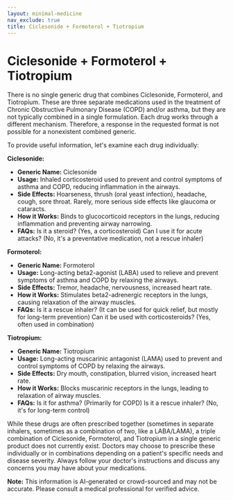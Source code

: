 ```yaml
---
layout: minimal-medicine
nav_exclude: true
title: Ciclesonide + Formoterol + Tiotropium
---
```


# Ciclesonide + Formoterol + Tiotropium

There is no single generic drug that combines Ciclesonide, Formoterol, and Tiotropium.  These are three separate medications used in the treatment of Chronic Obstructive Pulmonary Disease (COPD) and/or asthma, but they are not typically combined in a single formulation.  Each drug works through a different mechanism.  Therefore, a response in the requested format is not possible for a nonexistent combined generic.

To provide useful information, let's examine each drug individually:


**Ciclesonide:**

* **Generic Name:** Ciclesonide
* **Usage:**  Inhaled corticosteroid used to prevent and control symptoms of asthma and COPD, reducing inflammation in the airways.
* **Side Effects:**  Hoarseness, thrush (oral yeast infection), headache, cough, sore throat.  Rarely, more serious side effects like glaucoma or cataracts.
* **How it Works:**  Binds to glucocorticoid receptors in the lungs, reducing inflammation and preventing airway narrowing.
* **FAQs:**  Is it a steroid? (Yes, a corticosteroid) Can I use it for acute attacks? (No, it's a preventative medication, not a rescue inhaler)


**Formoterol:**

* **Generic Name:** Formoterol
* **Usage:** Long-acting beta2-agonist (LABA) used to relieve and prevent symptoms of asthma and COPD by relaxing the airways.
* **Side Effects:** Tremor, headache, nervousness, increased heart rate.
* **How it Works:** Stimulates beta2-adrenergic receptors in the lungs, causing relaxation of the airway muscles.
* **FAQs:**  Is it a rescue inhaler? (It can be used for quick relief, but mostly for long-term prevention) Can it be used with corticosteroids? (Yes, often used in combination)


**Tiotropium:**

* **Generic Name:** Tiotropium
* **Usage:** Long-acting muscarinic antagonist (LAMA) used to prevent and control symptoms of COPD by relaxing the airways.
* **Side Effects:** Dry mouth, constipation, blurred vision, increased heart rate.
* **How it Works:** Blocks muscarinic receptors in the lungs, leading to relaxation of airway muscles.
* **FAQs:**  Is it for asthma? (Primarily for COPD) Is it a rescue inhaler? (No, it's for long-term control)


While these drugs are often prescribed together (sometimes in separate inhalers, sometimes as a combination of two, like a LABA/LAMA),  a triple combination of Ciclesonide, Formoterol, and Tiotropium in a single generic product does not currently exist.  Doctors may choose to prescribe these individually or in combinations depending on a patient's specific needs and disease severity.  Always follow your doctor's instructions and discuss any concerns you may have about your medications.


**Note:** This information is AI-generated or crowd-sourced and may not be accurate. Please consult a medical professional for verified advice.